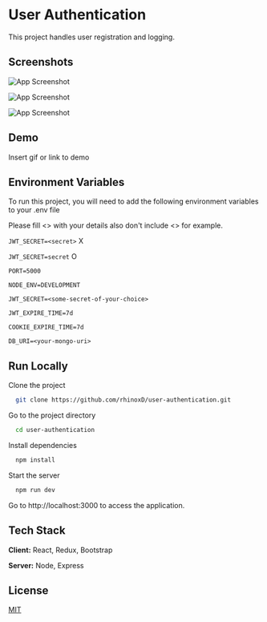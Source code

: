 
# User Authentication

This project handles user registration and logging.



## Screenshots

![App Screenshot](https://media.discordapp.net/attachments/853157623846141952/1050349269699268628/image.png)

![App Screenshot](https://media.discordapp.net/attachments/853157623846141952/1050349336095105124/image.png?width=918&height=615)

![App Screenshot](https://media.discordapp.net/attachments/853157623846141952/1050349369850859540/image.png?width=920&height=615)


## Demo

Insert gif or link to demo


## Environment Variables

To run this project, you will need to add the following environment variables to your .env file

Please fill <> with your details also don't include <> for example.

`JWT_SECRET=<secret>` X

`JWT_SECRET=secret` O

`PORT=5000`

`NODE_ENV=DEVELOPMENT`

`JWT_SECRET=<some-secret-of-your-choice>`

`JWT_EXPIRE_TIME=7d`

`COOKIE_EXPIRE_TIME=7d`

`DB_URI=<your-mongo-uri>`


## Run Locally

Clone the project

```bash
  git clone https://github.com/rhinoxD/user-authentication.git
```

Go to the project directory

```bash
  cd user-authentication
```

Install dependencies

```bash
  npm install
```

Start the server

```bash
  npm run dev
```

Go to http://localhost:3000 to access the application.

## Tech Stack

**Client:** React, Redux, Bootstrap

**Server:** Node, Express


## License

[MIT](https://choosealicense.com/licenses/mit/)

